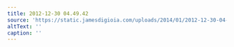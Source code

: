 ```yaml
---
title: 2012-12-30 04.49.42
source: 'https://static.jamesdigioia.com/uploads/2014/01/2012-12-30-04-49-42-scaled.jpg'
altText: ''
caption: ''
---
```


